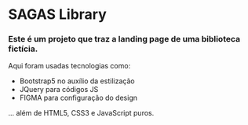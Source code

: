 # SAGAS Library

### Este é um projeto que traz a landing page de uma biblioteca fictícia.

Aqui foram usadas tecnologias como:
- Bootstrap5 no auxílio da estilização
- JQuery para códigos JS
- FIGMA para configuração do design

... além de HTML5, CSS3 e JavaScript puros.
